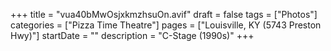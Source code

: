+++
title = "vua40bMwOsjxkmzhsuOn.avif"
draft = false
tags = ["Photos"]
categories = ["Pizza Time Theatre"]
pages = ["Louisville, KY (5743 Preston Hwy)"]
startDate = ""
description = "C-Stage (1990s)"
+++
